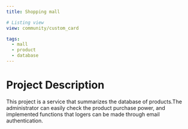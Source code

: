 ```yaml
---
title: Shopping mall

# Listing view
view: community/custom_card

tags:
  - mall
  - product
  - database
---
```

# Project Description
This project is a service that summarizes the database of products.The administrator can easily check the product purchase power, and implemented functions that logers can be made through email authentication.